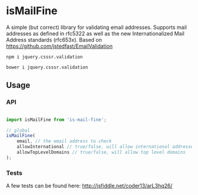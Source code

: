 isMailFine
==================

A simple (but correct) library for validating email addresses. Supports mail addresses as defined in rfc5322 as well as the new Internationalized Mail Address standards (rfc653x). Based on https://github.com/jstedfast/EmailValidation

```
npm i jquery.csssr.validation
```

```
bower i jquery.csssr.validation
```

Usage
-----

### API

```javascript

import isMailFine from 'is-mail-fine';

// global
isMailFine(
	email, // the email address to check
	allowInternational // true/false, will allow international addresses (e.g cyrillic or chinese),
	allowTopLevelDomains // true/false, will allow top level domains
);

```

### Tests

A few tests can be found here: http://jsfiddle.net/coder13/arL3hq26/
